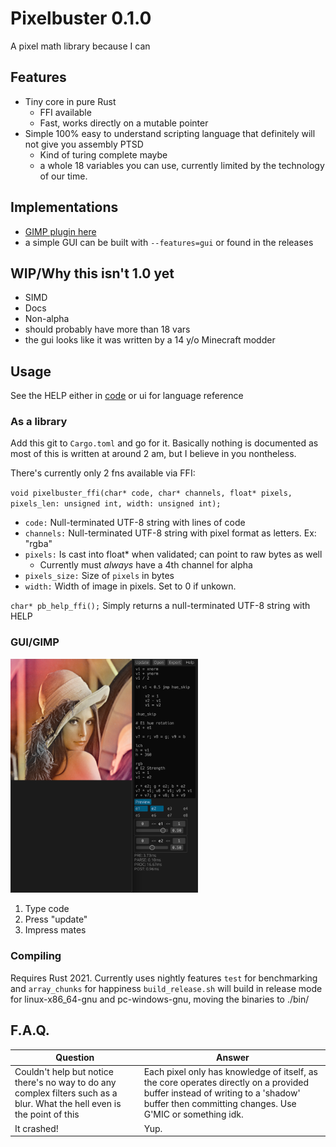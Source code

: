 # Pixelbuster 0.1.0
A pixel math library because I can

## Features
  * Tiny core in pure Rust
    * FFI available
    * Fast, works directly on a mutable pointer
  * Simple 100% easy to understand scripting language that definitely will not give you assembly PTSD
    * Kind of turing complete maybe
    * a whole 18 variables you can use, currently limited by the technology of our time.

## Implementations
  * [GIMP plugin here](https://github.com/Beinsezii/bsz-gimp-plugins)
  * a simple GUI can be built with `--features=gui` or found in the releases

## WIP/Why this isn't 1.0 yet
  * SIMD
  * Docs
  * Non-alpha
  * should probably have more than 18 vars
  * the gui looks like it was written by a 14 y/o Minecraft modder
  
## Usage
See the HELP either in [code](./src/lib.rs#L10) or ui for language reference

### As a library
Add this git to `Cargo.toml` and go for it. Basically nothing is documented as most of this is written at around 2 am, but I believe in you nontheless.

There's currently only 2 fns available via FFI:

`void pixelbuster_ffi(char* code, char* channels, float* pixels, pixels_len: unsigned int, width: unsigned int);`
  * `code:` Null-terminated UTF-8 string with lines of code
  * `channels:` Null-terminated UTF-8 string with pixel format as letters. Ex: "rgba"
  * `pixels:` Is cast into float* when validated; can point to raw bytes as well
    * Currently must *always* have a 4th channel for alpha
  * `pixels_size:` Size of `pixels` in bytes
  * `width:` Width of image in pixels. Set to 0 if unkown.

`char* pb_help_ffi();`
Simply returns a null-terminated UTF-8 string with HELP

### GUI/GIMP
<img width=300 src="./src/bin/gui/screenshot.png"/>

 1) Type code
 2) Press "update"
 3) Impress mates

### Compiling
Requires Rust 2021. Currently uses nightly features `test` for benchmarking and `array_chunks` for happiness
`build_release.sh` will build in release mode for linux-x86_64-gnu and pc-windows-gnu, moving the binaries to ./bin/

## F.A.Q.
Question|Answer
---|---
Couldn't help but notice there's no way to do any complex filters such as a blur. What the hell even is the point of this|Each pixel only has knowledge of itself, as the core operates directly on a provided buffer instead of writing to a 'shadow' buffer then committing changes. Use G'MIC or something idk.
It crashed!|Yup.
